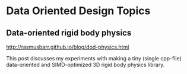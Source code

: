 # Data Oriented Design Topics

## Data-oriented rigid body physics
http://rasmusbarr.github.io/blog/dod-physics.html

This post discusses my experiments with making a tiny (single cpp-file) data-oriented and SIMD-optimized 
3D rigid body physics library.

